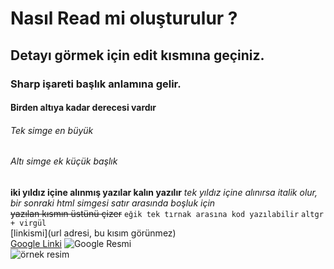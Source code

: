 # Nasıl Read mi oluşturulur ?
## Detayı görmek için edit kısmına geçiniz.
### Sharp işareti başlık anlamına gelir.
#### Birden altıya kadar derecesi vardır 
###### Tek simge en büyük
###### Altı simge ek küçük başlık
**iki yıldız içine alınmış yazılar kalın yazılır**
*tek yıldız içine alınırsa italik olur, bir sonraki html simgesi satır arasında boşluk için*<br/>
~~yazılan kısmın üstünü çizer~~
`eğik tek tırnak arasına kod yazılabilir`
`altgr + virgül `<br/>
[linkismi](url adresi, bu kısım görünmez)<br/>
[Google Linki](https://www.google.com.tr/)
![Google Resmi](https://tr.wikipedia.org/wiki/Google#/media/Dosya:Google_2015_logo.svg)<br/>
![örnek resim](https://tr.wikipedia.org/wiki/Anasayfa#/media/Dosya:Junior-Jaguar-Belize-Zoo.jpg)


